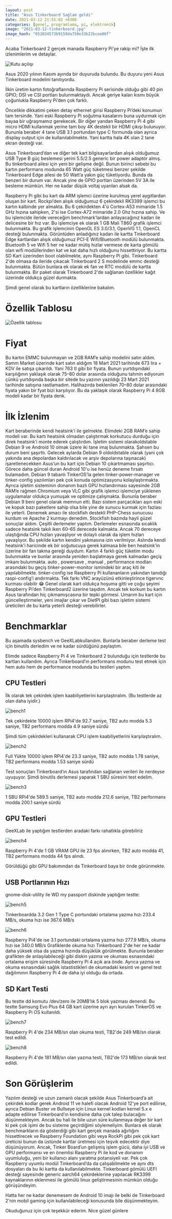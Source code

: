 ```yaml
---
layout: post
title: "Asus Tinkerboard Sağlam geldi"
date: 2021-03-12 21:55:02 +0300
categories: [genel, programlama, pi, elektronik]
image: "2021-03-12-tinkerboard.jpg"
image_hash: "051034573b9158da750e33b22bcea80f"
---
```


Acaba Tinkerboard 2 gerçek manada Raspberry Pi’ye rakip mi? İşte ilk izlenimlerim ve detaylar.

![Kutu açılışı](/assets/img/posts/2021-03-12-tinker_1.jpeg)

Asus 2020 yılının Kasım ayında bir duyuruda bulundu. Bu duyuru yeni Asus Tinkerboard modelini tanıtıyordu.

İlkin üretim kartın fotoğraflarında Raspberry Pi serisinde olduğu gibi 40 pin GPIO; DSI ve CSI portları bulunmaktaydı. Ancak geriye kalan kısmı büyük çoğunlukla Raspberry Pi’den çok farklı.

Öncelikle dikkatimi çeken detay ethernet girisi Raspberry Pi’deki konumun tam tersinde. Yani eski Raspberry Pi soğutma kasalarını buna uydurmak için bayaa bir uğraşmamız gerekecek. Bir diğer yandan Raspberry Pi 4 gibi micro HDMI kullanmak yerine tam boy 4K destekli bir HDMI çıkışı bulunuyor. Bununla beraber 4 tane USB 3.1 portundan type C formunda olan ayrıca display output için de kullanılabilmekte. Yani kartta hala 4K olan 2 tane ekran desteği var.

Asus Tinkerboard’dan ve diğer tek kart bilgisayarlardan alışık olduğumuz USB Type B güç beslemesi yerini 5.5/2.5 generic bir power adaptör almış. Bu tinkerboard ailesi için yeni bir gelişme değil. Bunun birinci sebebi bu kartın performans modunda 65 Watt güç tüketmesi benzer şekilde Tinkerboard Edge ailesi de 50 Watt’a yakın güç tüketiyordu. Bunda da benzeri bir durum var. Ancak yine de GPIO portları üzerinden 5V 3A ile besleme mümkün. Her ne kadar düşük voltaj uyarıları alsak da.

Raspberry Pi gibi bu kart da ARM işlemci üzerine kurulmuş yerel aygıtlardan oluşan bir kart. Rockpi’den alışık olduğumuz 6 çekirdekli RK3399 işlemci bu kartın kalbinde yer almakta. Bu 6 çekirdekten 4'ü Cortex-A53 mimaride 1.5 GHz hızına sahipken, 2'si ise Cortex-A72 mimaride 2.0 Ghz hızına sahip. Ve bu işlemcide ileride vereceğim benchmark’lardan anlayacağınız kadarı ile delicesine bir hız var. Bu işlemciye ek olarak 1 GB Mali T860 grafik işlemci bulunmakta. Bu grafik işlemcinin OpenGL ES 3.0/3.1, OpenVG 1.1, OpenCL desteği bulunmakta.
Görüntüden anladığınız kadarı ile kartta Tinkerboard Edge kartlardan alışık olduğumuz PCI-E Wifi/Bluetooth modülü bulunmakta. Bluetooth 5 ve Wifi 5 her ne kadar mütiş hızlar vermese de karta gömülü olan wifi modüllerinden kat ve kat daha hızlı olduğunu hissettiriyor.
Bu kartta SD Kart üzerinden boot olabilmekte, aynı Raspberry Pi gibi. Tinkerboard 2'de olmasa da ileride çıkacak Tinkerboard 2 S modelinde emmc desteği bulunmakta. Bütün bunlara ek olarak ek fan ve RTC modülü de kartta bulunmakta.
Bir paket olarak Tinkerboard 2'de sağlanan özellikler kağıt üzerinde oldukça güzel durmakta. 

Şimdi genel olarak bu kartların özelliklerine bakalım.

# Özellik Tablosu

![Özellik tablosu](/assets/img/posts/2021-03-12-tinker_2.png)

# Fiyat

Bu kartın EMMC bulunmayan ve 2GB RAM’e sahip modelini satın aldım. Samm Market üzerinde kart satın aldığım 18 Mart 2021 tarihinde 673 lira + KDV ile satışa çıkarıldı. Yani 763 tl gibi bir fiyata. Bunun yurtdışındaki karşılığının yaklaşık olarak 75–80 dolar arasında olduğunu tahmin ediyorum çünkü yurtdışında başka bir sitede bu yazının yazıldığı 23 Mart 2021 tarihinde satışına rastlamadım. Halihazırda beklenilen 70–80 dolar arasındaki fiyata yakın bir fyat bizi karşılıyor. Bu da yaklaşık olarak Raspberry Pi 4 8GB modeli kadar bir fiyata denk.

# İlk İzlenim

Kart beraberinde kendi heatsink’i ile gelmekte. Elimdeki 2GB RAM’e sahip modeli var.
Bu kartı heatsink olmadan çalıştırmak korkutucu durduğu için direk heatsink’i monte ederek çalıştırdım. İşletim sistemi olarakoldstable Debian 9 ve Android 10 olmak üzere iki tane imaj bulunmakta. Şahsen bu durum beni şaşırttı. Gelecek aylarda Debian 9 oldoldstable olarak (yani çok yakında ana depolardan kaldırılacak ve arşiv depolarına taşınacak) işaretlenecekken Asus’un bu kart için Debian 10 çıkartmaması şaşırtıcı. Görece daha güncel duran Android 10'u ise henüz deneme fırsatı bulamadım.
Debian 9 tabanlı TinkerOS’la gelen tinker-power-manager ve tinker-config yazılımları pek çok konuda optimizasyonu kolaylaştırmakta. Ayrıca işletim sisteminin donanım bazlı GPU hızlandırması sayesinde 2GB RAM’e rağmen Chromium veya VLC gibi grafik işlemci işlemciye yüklenen uygulamalar oldukça yumuşak ve optimize çalışmakta.
Bununla beraber Debian 9 beni genel olarak memnun etti. Bazı sistem parçacıkları aşırı eski ve kopuk bazı paketlere sahip olsa bile yine de sunucu kurmak için fazlası ile yeterli. Denemek amacı ile stockfish destekli PHP-Chess sunucusu kurdum ve Apache 2 kurmayı denedim. Stockfish bazında hayli güzel sonuçlar aldım.
Çeşitli derlemeler yaptım. Derlemeler esnasında sıcaklık sadece heatsink takılı iken 60–65 derecede kalmakta. Ancak 70 dereceye ulaştığında CPU hızları yavaşlıyor ve dolaylı olarak da işlem hızları yavaşlıyor. Bu şekilde kartın kendini yakmasına izin verilmiyor. Aslında kendi heatsink’i haricinde ek bir soğutucuya gerek kalmasa bile ben heatsink’in üzerine bir fan takma gereği duydum.
Kartın 4 farklı güç tüketim modu bulunmakta ve bunlar arasında yeniden başlatmaya gerek kalmadan geçiş imkanı bulunmakta. auto , powersave , manual , performance modları arasındaki bu geçiş tinker-power-monitor ismindeki bir araç kiti ile yapılabilmekte.
tinker-config ise Raspberry Pi kullananların yakından tanıdığı raspi-config’i andırmakta. Tek farkı VNC arayüzünü etkinleştirince tigervnc kurması olabilir 😂
Genel olarak kart oldukça hoşuma gitti ve çoğu şeyimi Raspberry Pi’den Tinkerboard2 üzerine taşıdım. Ancak tek korkum bu kartın Asus tarafından hiç çıkmamışcasına bir tepki görmesi. Umarım bu kart için güncelleştirmeler, yeni imajlar çıkar ve DietPI gibi bazı işletim sistemi üreticileri de bu karta yeterli desteği verebilirler.

# Benchmarklar

Bu aşamada sysbench ve GeeXLabkullandım. Bunlarla beraber derleme test için binutils derledim ve ne kadar sürdüğünü paylaştım.

Elimde sadece Raspberry Pi 4 ve Tinkerboard 2 bulunduğu için testlerde bu kartları kullandım. Ayrıca Tinkerboard’ın performans modunu test etmek için hem auto hem de performance modunda bu testleri yaptım.

## CPU Testleri

İlk olarak tek çekirdek işlem kaabiliyetlerini karşılaştıralım. (Bu testlerde az olan daha iyidir.)

![bench1](/assets/img/posts/2021-03-12-tinker_3.png)

Tek çekirdekte 10000 işlem RPi4'de 92.7 saniye, TB2 auto modda 5.3 saniye, TB2 performans modda 4.9 saniye sürdü

Şimdi tüm çekirdekleri kullanarak CPU işlem kaabiliyetlerini karşılaştıralım.

![bench2](/assets/img/posts/2021-03-12-tinker_4.png)


Full Yükte 10000 işlem RPi4'de 23.3 saniye, TB2 auto modda 1.78 saniye, TB2 performans modda 1.53 saniye sürdü

Test sonuçları Tinkerboard’ın Asus tarafından sağlanan verileri ile nerdeyse uyuşuyor. Şimdi binutils derlemesi yaparak 1 SBU süresini test edelim.

![bench3](/assets/img/posts/2021-03-12-tinker_5.png)

1 SBU RPi4'de 589.5 saniye, TB2 auto modda 212.6 saniye, TB2 performans modda 200.1 saniye sürdü

## GPU Testleri

GeeXLab ile yaptığım testlerden aradaki farkı rahatlıkla görebiliriz

![bench4](/assets/img/posts/2021-03-12-tinker_6.png)

Raspberry Pi 4'de 1 GB VRAM GPU ile 23 fps alınırken, TB2 auto modda 41, TB2 performans modda 44 fps alındı.

Görüldüğü gibi GPU bakımından da Tinkerboard baya bir önde görünmekte.

## USB Portlarının Hızı

gnome-disk-utility ile WD my passport diskinde yaptığım testte:

![bench5](/assets/img/posts/2021-03-12-tinker_7.png)

Tinkerboardda 3.2 Gen 1 Type C portundaki ortalama yazma hızı 233.4 MB/s, okuma hızı ise 367.6 MB/s


![bench6](/assets/img/posts/2021-03-12-tinker_8.png)

Raspberry Pi4'de ise 3.1 portundaki ortalama yazma hızı 277.9 MB/s, okuma hızı ise 340.0 MB/s
Grafiklerde okuma hızı Tinkerboard 2'de her ne kadar daha yüksek olsa da yazma hızında düşüklük görülmekte. Bununla beraber grafikten de anlaşılabileceği gibi diskin yazma ve okuması esnasındaki ortalama erişim süresinde Raspberry Pi 4 açık ara önde. Ayrıca yazma ve okuma esnasındaki sağlık istastistikleri de okumadaki kesinti ve genel test dağılımının Raspberry Pi 4 de daha iyi olduğu da ortada.


## SD Kart Testi
Bu testte dd komutu /dev/zero ile 20MB’lık 5 blok yazması denendi. Bu testte Samsung Evo Plus 64 GB kart üzerine ayrı ayrı kurulan TinkerOS ve Raspberry Pi OS kullanıldı.

![bench7](/assets/img/posts/2021-03-12-tinker_9.png)

Raspberry Pi 4'de 234 MB/sn olan okuma testi, TB2'de 249 MB/sn olarak test edildi.

![bench8](/assets/img/posts/2021-03-12-tinker_10.png)

Raspberry Pi 4'de 181 MB/sn olan yazma testi, TB2'de 173 MB/sn olarak test edildi.


# Son Görüşlerim

Yazılım desteği ve uzun zamanlı olacak şekilde Asus Tinkerboard’a ait çekirdek kodlar gerek Android 11 ve halefi olacak Android 12'ye port edilirse, ayrıca Debian Buster ve Bullseye için Linux kernel kodları kernel 5.x e adapte edilirse Tinkerboard’ın kendisine daha çok talep bulacağını düşünmekteyim. Ancak bu hali ile bile uzun süre kullanmaya değer bir kart ki pek çok işimi de bu sisteme geçirdiğimi söylemeliyim.
Bunlara ek olarak benchmarkların da gösterdiği gibi kart gerçek manada ağırlığını hissettirecek ve Raspberry Foundation gibi veya RockPi gibi pek çok kart üreticisi bunun da üstünde kartlar üretmesi için teşvik edecektir diye düşünüyorum.
Ancak, Tinker Board’un gelişmiş işlem gücü, daha iyi USB ve GPU performansı ve en önemlisi Raspberry Pi ile kod ve donanım uyumluluğu, yeni bir kullanıcı alanı yaratma potansiyeli var. Pek çok Raspberry uyumlu modül Tinkerboard’da da çalışabilmekte ve aynı dts dosyaları da bu iki kartta da kullanılabilmekte. Tinkerboard gömülü UEFI desteği sayesinde generic aarch64 çekirdeklerine yapılacak RK3399 kaynaklarının eklenmesi ile gömülü linux geliştirmesinin mümkün olduğu görüşündeyim.

Hatta her ne kadar denemesem de Android 10 imajı ile belki de Tinkerboard 2'nin mobil gaming için kullanılabileceği konusunda bile düşünmekteyim.


Okuduğunuz için çok teşekkür ederim. Nice güzel günlere